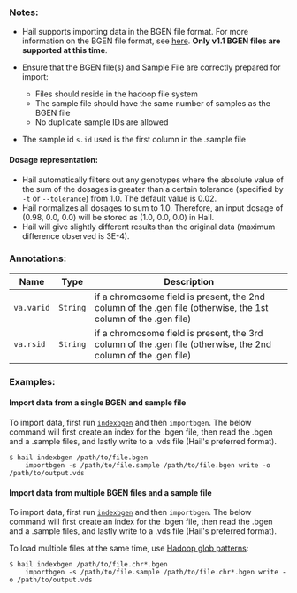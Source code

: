 <div class="cmdhead"></div>

<div class="description"></div>

<div class="synopsis"></div>

<div class="options"></div>

<div class="cmdsubsection">

### Notes:

 - Hail supports importing data in the BGEN file format. For more information on the BGEN file format, see [here](http://www.well.ox.ac.uk/~gav/bgen_format/bgen_format_v1.1.html). **Only v1.1 BGEN files are supported at this time**.

 - Ensure that the BGEN file(s) and Sample File are correctly prepared for import:
    - Files should reside in the hadoop file system
    - The sample file should have the same number of samples as the BGEN file
    - No duplicate sample IDs are allowed
    
 - The sample id `s.id` used is the first column in the .sample file
  
#### Dosage representation:
 - Hail automatically filters out any genotypes where the absolute value of the sum of the dosages is greater than a certain tolerance (specified by `-t` or `--tolerance`) from 1.0. The default value is 0.02.
 - Hail normalizes all dosages to sum to 1.0. Therefore, an input dosage of (0.98, 0.0, 0.0) will be stored as (1.0, 0.0, 0.0) in Hail.
 - Hail will give slightly different results than the original data (maximum difference observed is 3E-4). 

</div>
 
<div class="cmdsubsection">

### Annotations:

Name | Type | Description
--- | :-: | ---
`va.varid` |   `String` | if a chromosome field is present, the 2nd column of the .gen file (otherwise, the 1st column of the .gen file)
`va.rsid`  |        `String` | if a chromosome field is present, the 3rd column of the .gen file (otherwise, the 2nd column of the .gen file)

</div>

<div class="cmdsubsection">

### Examples:

<h4 class="example">Import data from a single BGEN and sample file</h4>

To import data, first run [`indexbgen`](#indexbgen) and then `importbgen`.  The below command will first create an index for the .bgen file, then read the .bgen and a .sample files, and lastly write to a .vds file (Hail's preferred format).
``` 
$ hail indexbgen /path/to/file.bgen 
    importbgen -s /path/to/file.sample /path/to/file.bgen write -o /path/to/output.vds
```
 
<h4 class="example">Import data from multiple BGEN files and a sample file</h4>

To import data, first run [`indexbgen`](#indexbgen) and then `importbgen`.  The below command will first create an index for the .bgen file, then read the .bgen and a .sample files, and lastly write to a .vds file (Hail's preferred format).

To load multiple files at the same time, use [Hadoop glob patterns](#hadoopglob):
``` 
$ hail indexbgen /path/to/file.chr*.bgen
    importbgen -s /path/to/file.sample /path/to/file.chr*.bgen write -o /path/to/output.vds
```

</div>